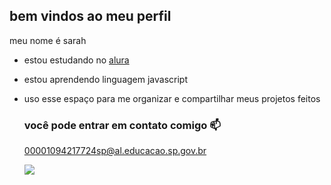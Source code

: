 ## bem vindos ao meu perfil

meu nome é sarah

- estou estudando no [alura](https:///www.alura.com.br)
- estou aprendendo linguagem javascript
- uso esse espaço para me organizar e compartilhar meus projetos feitos

  ### você pode entrar em contato comigo 📫

  00001094217724sp@al.educacao.sp.gov.br

  ![](https://media1.tenor.com/m/OGhlJuOjK9cAAAAC/zep-zep-zep-caindo.gif)
